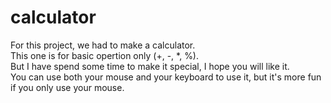# calculator

For this project, we had to make a calculator.  
This one is for basic opertion only (+, -, *, %).  
But I have spend some time to make it special, I hope you will like it.   
You can use both your mouse and your keyboard to use it, but it's more fun if you only use your mouse.
